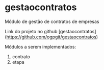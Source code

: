 # gestaocontratos

Módulo de gestão de contratos de empresas

Link do projeto no github [gestaocontratos] (https://github.com/ogpgit/gestaocontratos)

Módulos a serem implementados:
 1. contrato
 2. etapa